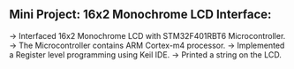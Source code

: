 Mini Project: 16x2 Monochrome LCD Interface:
--------------------------------------------

-> Interfaced 16x2 Monochrome LCD with STM32F401RBT6 Microcontroller.
-> The Microcontroller contains ARM Cortex-m4 processor. 
-> Implemented a Register level programming using Keil IDE.
-> Printed a string on the LCD.
